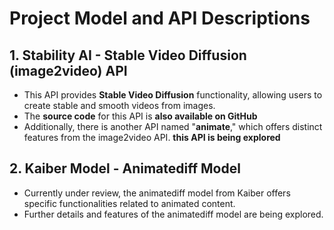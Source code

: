 # Project Model and API Descriptions

## 1. Stability AI - Stable Video Diffusion (image2video) API

- This API provides **Stable Video Diffusion** functionality, allowing users to create stable and smooth videos from images.
- The **source code** for this API is **also available on GitHub**
- Additionally, there is another API named "**animate**," which offers distinct features from the image2video API. **this API is being explored**

## 2. Kaiber Model - Animatediff Model

- Currently under review, the animatediff model from Kaiber offers specific functionalities related to animated content.
- Further details and features of the animatediff model are being explored.
